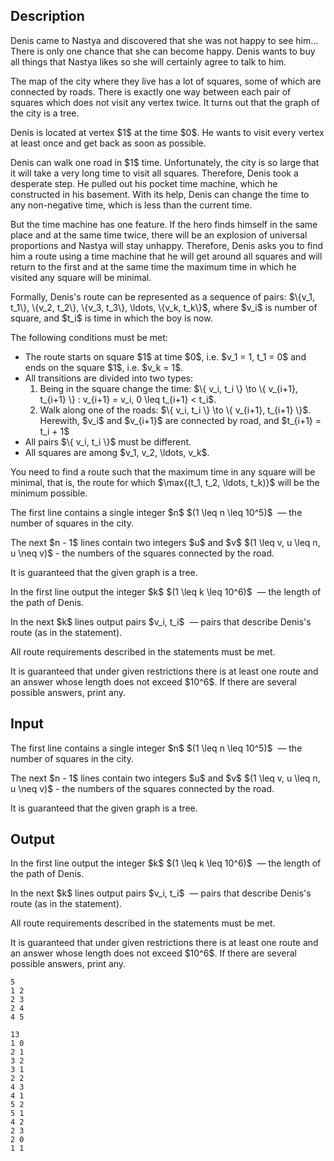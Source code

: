 ## Description

<div><p><span class="tex-font-style-it"> Denis came to Nastya and discovered that she was not happy to see him... There is only one chance that she can become happy. Denis wants to buy all things that Nastya likes so she will certainly agree to talk to him. </span></p><p>The map of the city where they live has a lot of squares, some of which are connected by roads. There is exactly one way between each pair of squares which does not visit any vertex twice. It turns out that the graph of the city is a tree.</p><p>Denis is located at vertex $1$ at the time $0$. He wants to visit every vertex at least once and get back as soon as possible.</p><p>Denis can walk one road in $1$ time. Unfortunately, the city is so large that it will take a very long time to visit all squares. Therefore, Denis took a desperate step. He pulled out his pocket time machine, which he constructed in his basement. With its help, Denis can change the time to any non-negative time, which is less than the current time.</p><p>But the time machine has one feature. If the hero finds himself in the same place and at the same time twice, there will be an explosion of universal proportions and Nastya will stay unhappy. Therefore, Denis asks you to find him a route using a time machine that he will get around all squares and will return to the first and at the same time the maximum time in which he visited any square will be minimal.</p><p>Formally, Denis's route can be represented as a sequence of pairs: $\{v_1, t_1\}, \{v_2, t_2\}, \{v_3, t_3\}, \ldots, \{v_k, t_k\}$, where $v_i$ is number of square, and $t_i$ is time in which the boy is now.</p><p>The following conditions must be met:</p><ul> <li> The route starts on square $1$ at time $0$, i.e. $v_1 = 1, t_1 = 0$ and ends on the square $1$, i.e. $v_k = 1$. </li><li> All transitions are divided into two types: <ol> <li> Being in the square change the time: $\{ v_i, t_i \} \to \{ v_{i+1}, t_{i+1} \} : v_{i+1} = v_i, 0 \leq t_{i+1} &lt; t_i$. </li><li> Walk along one of the roads: $\{ v_i, t_i \} \to \{ v_{i+1}, t_{i+1} \}$. Herewith, $v_i$ and $v_{i+1}$ are connected by road, and $t_{i+1} = t_i + 1$ </li></ol> </li><li> All pairs $\{ v_i, t_i \}$ must be different. </li><li> All squares are among $v_1, v_2, \ldots, v_k$. </li></ul><p>You need to find a route such that the maximum time in any square will be minimal, that is, the route for which $\max{(t_1, t_2, \ldots, t_k)}$ will be the minimum possible.</p></div><div class="input-specification"><p>The first line contains a single integer $n$ $(1 \leq n \leq 10^5)$ &nbsp;— the number of squares in the city. </p><p>The next $n - 1$ lines contain two integers $u$ and $v$ $(1 \leq v, u \leq n, u \neq v)$ - the numbers of the squares connected by the road. </p><p>It is guaranteed that the given graph is a tree.</p></div><div class="output-specification"><p>In the first line output the integer $k$ $(1 \leq k \leq 10^6)$ &nbsp;— the length of the path of Denis.</p><p>In the next $k$ lines output pairs $v_i, t_i$ &nbsp;— pairs that describe Denis's route (as in the statement).</p><p>All route requirements described in the statements must be met.</p><p>It is guaranteed that under given restrictions there is at least one route and an answer whose length does not exceed $10^6$. If there are several possible answers, print any.</p></div>

## Input

<p>The first line contains a single integer $n$ $(1 \leq n \leq 10^5)$ &nbsp;— the number of squares in the city. </p><p>The next $n - 1$ lines contain two integers $u$ and $v$ $(1 \leq v, u \leq n, u \neq v)$ - the numbers of the squares connected by the road. </p><p>It is guaranteed that the given graph is a tree.</p>

## Output

<p>In the first line output the integer $k$ $(1 \leq k \leq 10^6)$ &nbsp;— the length of the path of Denis.</p><p>In the next $k$ lines output pairs $v_i, t_i$ &nbsp;— pairs that describe Denis's route (as in the statement).</p><p>All route requirements described in the statements must be met.</p><p>It is guaranteed that under given restrictions there is at least one route and an answer whose length does not exceed $10^6$. If there are several possible answers, print any.</p>





```input1
5
1 2
2 3
2 4
4 5
```




```output1
13
1 0
2 1
3 2
3 1
2 2
4 3
4 1
5 2
5 1
4 2
2 3
2 0
1 1
```


